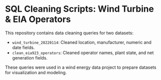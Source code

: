 # SQL Cleaning Scripts: Wind Turbine & EIA Operators

This repository contains data cleaning queries for two datasets:

- `wind_turbine_20220114`: Cleaned location, manufacturer, numeric and date fields.
- `clean_eia923_operators`: Cleaned operator names, plant state, and net generation fields.

These queries were used in a wind energy data project to prepare datasets for visualization and modeling.
